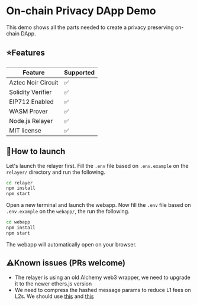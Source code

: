 # On-chain Privacy DApp Demo

This demo shows all the parts needed to create a privacy preserving on-chain DApp.

## ⭐Features

| Feature | Supported |
|----------|------------ |
| Aztec Noir Circuit | ✅ |
| Solidity Verifier | ✅ |
| EIP712 Enabled | ✅ |
| WASM Prover | ✅ |
| Node.js Relayer | ✅ |
| MIT license | ✅ |

## 🚀How to launch

Let's launch the relayer first. Fill the `.env` file based on `.env.example` on the `relayer/` directory and run the following.

```bash
cd relayer
npm install
npm start
```

Open a new terminal and launch the webapp. Now fill the `.env` file based on `.env.example` on the `webapp/`, the run the following.

```bash
cd webapp
npm install
npm start
```

The webapp will automatically open on your browser.

## ⚠️Known issues (PRs welcome)

* The relayer is using an old Alchemy web3 wrapper, we need to upgrade it to the newer ethers.js version
* We need to compress the hashed message params to reduce L1 fees on L2s. We should use [this](https://github.com/Bank-of-JubJub/base/blob/2a0247a441463a6619cc8d5f13d81717d166b770/hardhat/contracts/UsingAccountControllers.sol#L158) and [this](https://github.com/Bank-of-JubJub/base/blob/master/circuits/change_eth_signer/src/main.nr)